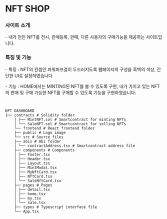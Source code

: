 <h1>
    NFT SHOP
</h1>

<h3>
    사이트 소개
</h3>
<p>- 내가 만든 NFT를 전시, 판매등록, 판매, 다른 사용자의 구매기능을 제공하는 사이트입니다.</p>


<h3>
    특징 및 기능
</h3>
<p>- 특징 : NFT의 컨셉인 파워퍼프걸이 두드러지도록 웹페이지의 구성을 흑백의 색상, 간단한 UI로 설정하였습니다 </p>
<p>- 기능 : HOME에서는 MINTING된 NFT를 볼 수 있도록 구현, 내가 가지고 있는 NFT의 판매 및 구매 가능한 NFT를 구매할 수 있도록 기능을 구현하였습니다.</p>

<pre>
<code>

NFT DASHBOARD
├── contracts # Solidity folder
    │ ├── MintNFT.sol # Smartcontract for minting NFTs
    │ └── SaleNFT.sol # Smartcontract for selling NFTs
    └── frontend # React frontend folder
    ├── public # Logo image
    └── src # Source files
    ├── abis # Abi folder
    │ └── contractAddress.tsx # Smartcontract address file
    ├── components # Components
    │ ├── Footer.tsx  
    │ ├── Header.tsx
    │ ├── Layout.tsx
    │ ├── MintModal.tsx
    │ ├── MyNftCard.tsx
    │ ├── NftCard.tsx
    │ └── SaleNftCard.tsx
    ├── pages # Pages
    │ ├── detail.tsx
    │ ├── home.tsx
    │ ├── my.tsx
    │ └── sale.tsx  
    ├── types # Typescript interface file
    └── App.tsx

</code>
</pre>
